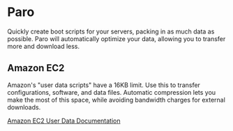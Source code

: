 # Paro
Quickly create boot scripts for your servers, packing in as much data as possible. Paro will automatically optimize your data, allowing you to transfer more and download less.

## Amazon EC2
Amazon's "user data scripts" have a 16KB limit. Use this to transfer configurations, software, and data files. Automatic compression lets you make the most of this space, while avoiding bandwidth charges for external downloads.

[Amazon EC2 User Data Documentation](https://docs.aws.amazon.com/AWSEC2/latest/UserGuide/ec2-instance-metadata.html)